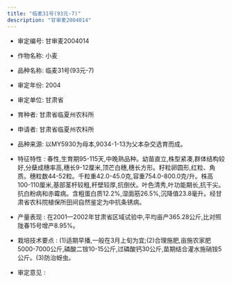 ```yaml
---
title: "临麦31号(93元-7)"
description: "甘审麦2004014"
---
```

* 审定编号:  甘审麦2004014

*  作物名称:  小麦

*  品种名称:  临麦31号(93元-7)

*  审定年份:  2004

*  审定单位:  甘肃省

* 育种者:  甘肃省临夏州农科所

*  申请者:  甘肃省临夏州农科所

*  品种来源:  以MY5930为母本,9034-1-13为父本杂交选育而成。

*  特征特性 : 
春性,生育期95-115天,中晚熟品种。幼苗直立,株型紧凑,群体结构较好,分蘖成穗率高,穗长9-12厘米,顶芒白穗,穗长方形。籽粒卵圆形,红粒、角质。穗粒数44-52粒。千粒重42.0-45.0克,容重754.0-800.0克/升。株高100-110厘米,基部茎杆较粗,秆壁较厚,抗倒伏。叶色清秀,叶功能期长,抗干尖。抗白粉病和赤霉病。含粗蛋白质12.2%,湿面筋26.5%,沉降值23.8毫升。经甘肃省农科院植保所田间自然鉴定为中抗条锈病。
 
*  产量表现 : 
在2001—2002年甘肃省区域试验中,平均亩产365.28公斤,比对照陇春15号增产8.95%。

*  栽培技术要点 : 
(1)适期早播,一般在3月上旬为宜;(2)合理施肥,亩施农家肥5000-7000公斤,磷酸二铵10-15公斤,过磷酸钙30公斤,苗期结合灌水施硝铵5公斤。(3)防治蚜虫。

*  审定意见 : 

